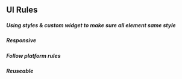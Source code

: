 ## UI Rules

##### Using styles & custom widget to make sure all element same style

##### Responsive

##### Follow platform rules

##### Reuseable

##### 

